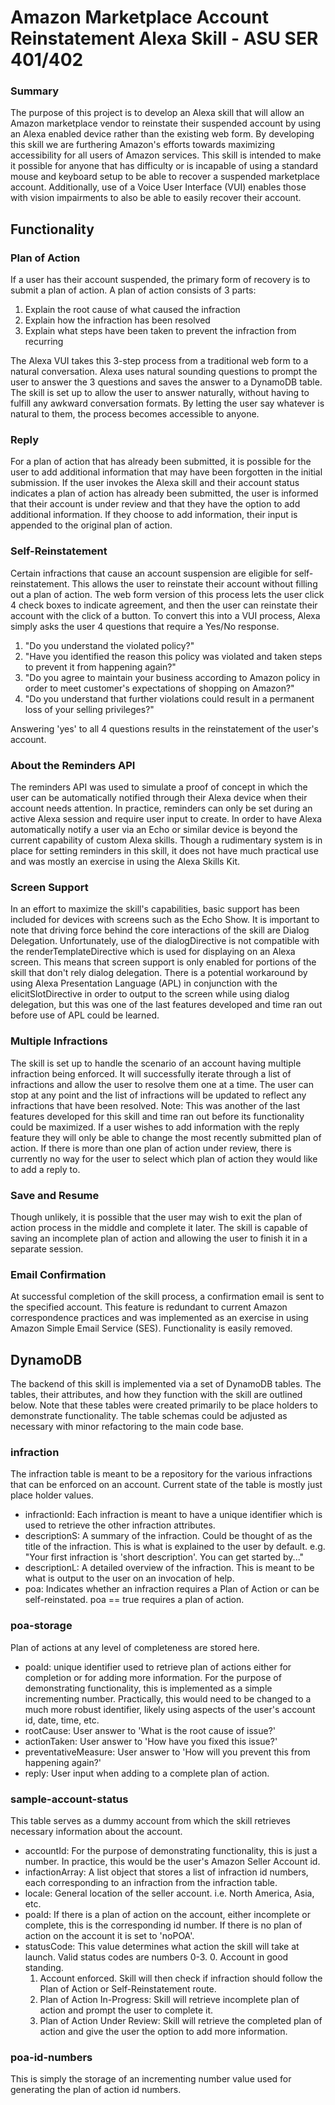 # Amazon Marketplace Account Reinstatement Alexa Skill - ASU SER 401/402
### Summary
The purpose of this project is to develop an Alexa skill that will allow an Amazon marketplace vendor to reinstate their suspended account by using an Alexa enabled device rather than the existing web form.  By developing this skill we are furthering Amazon's efforts towards maximizing accessibility for all users of Amazon services.  This skill is intended to make it possible for anyone that has difficulty or is incapable of using a standard mouse and keyboard setup to be able to recover a suspended marketplace account. Additionally, use of a Voice User Interface (VUI) enables those with vision impairments to also be able to easily recover their account.
## Functionality
### Plan of Action
If a user has their account suspended, the primary form of recovery is to submit a plan of action.  A plan of action consists of 3 parts:  
1. Explain the root cause of what caused the infraction
2. Explain how the infraction has been resolved
3. Explain what steps have been taken to prevent the infraction from recurring

The Alexa VUI takes this 3-step process from a traditional web form to a natural conversation.  Alexa uses natural sounding questions to prompt the user to answer the 3 questions and saves the answer to a DynamoDB table. The skill is set up to allow the user to answer naturally, without having to fulfill any awkward conversation formats. By letting the user say whatever is natural to them, the process becomes accessible to anyone.
### Reply
For a plan of action that has already been submitted, it is possible for the user to add additional information that may have been forgotten in the initial submission.  If the user invokes the Alexa skill and their account status indicates a plan of action has already been submitted, the user is informed that their account is under review and that they have the option to add additional information.  If they choose to add information, their input is appended to the original plan of action.
### Self-Reinstatement
Certain infractions that cause an account suspension are eligible for self-reinstatement.  This allows the user to reinstate their account without filling out a plan of action. The web form version of this process lets the user click 4 check boxes to indicate agreement, and then the user can reinstate their account with the click of a button.  To convert this into a VUI process, Alexa simply asks the user 4 questions that require a Yes/No response.  
1. "Do you understand the violated policy?"
2. "Have you identified the reason this policy was violated and taken steps to prevent it from happening again?"
3. "Do you agree to maintain your business according to Amazon policy in order to meet customer's expectations of shopping on Amazon?"
4. "Do you understand that further violations could result in a permanent loss of your selling privileges?"

Answering 'yes' to all 4 questions results in the reinstatement of the user's account.
### About the Reminders API
The reminders API was used to simulate a proof of concept in which the user can be automatically notified through their Alexa device when their account needs attention.  In practice, reminders can only be set during an active Alexa session and require user input to create.  In order to have Alexa automatically notify a user via an Echo or similar device is beyond the current capability of custom Alexa skills.  Though a rudimentary system is in place for setting reminders in this skill, it does not have much practical use and was mostly an exercise in using the Alexa Skills Kit.
### Screen Support
In an effort to maximize the skill's capabilities, basic support has been included for devices with screens such as the Echo Show.  It is important to note that driving force behind the core interactions of the skill are Dialog Delegation.  Unfortunately, use of the dialogDirective is not compatible with the renderTemplateDirective which is used for displaying on an Alexa screen.  This means that screen support is only enabled for portions of the skill that don't rely dialog delegation.  There is a potential workaround by using Alexa Presentation Language (APL) in conjunction with the elicitSlotDirective in order to output to the screen while using dialog delegation, but this was one of the last features developed and time ran out before use of APL could be learned.
### Multiple Infractions
The skill is set up to handle the scenario of an account having multiple infraction being enforced.  It will successfully iterate through a list of infractions and allow the user to resolve them one at a time.  The user can stop at any point and the list of infractions will be updated to reflect any infractions that have been resolved.
Note: This was another of the last features developed for this skill and time ran out before its functionality could be maximized.  If a user wishes to add information with the reply feature they will only be able to change the most recently submitted plan of action.  If there is more than one plan of action under review, there is currently no way for the user to select which plan of action they would like to add a reply to.
### Save and Resume
Though unlikely, it is possible that the user may wish to exit the plan of action process in the middle and complete it later.  The skill is capable of saving an incomplete plan of action and allowing the user to finish it in a separate session.
### Email Confirmation
At successful completion of the skill process, a confirmation email is sent to the specified account.  This feature is redundant to current Amazon correspondence practices and was implemented as an exercise in using Amazon Simple Email Service (SES).  Functionality is easily removed.
## DynamoDB
The backend of this skill is implemented via a set of DynamoDB tables.  The tables, their attributes, and how they function with the skill are outlined below.  Note that these tables were created primarily to be place holders to demonstrate functionality.  The table schemas could be adjusted as necessary with minor refactoring to the main code base.
### infraction
The infraction table is meant to be a repository for the various infractions that can be enforced on an account.  Current state of the table is mostly just place holder values.
+ infractionId: Each infraction is meant to have a unique identifier which is used to retrieve the other infraction attributes.
+ descriptionS: A summary of the infraction.  Could be thought of as the title of the infraction.  This is what is explained to the user by default.  e.g. "Your first infraction is 'short description'.  You can get started by..."
+ descriptionL: A detailed overview of the infraction.  This is meant to be what is output to the user on an invocation of help.
+ poa: Indicates whether an infraction requires a Plan of Action or can be self-reinstated.  poa == true requires a plan of action.
### poa-storage
Plan of actions at any level of completeness are stored here.
+ poaId: unique identifier used to retrieve plan of actions either for completion or for adding more information.  For the purpose of demonstrating functionality, this is implemented as a simple incrementing number.  Practically, this would need to be changed to a much more robust identifier, likely using aspects of the user's account id, date, time, etc.
+ rootCause: User answer to 'What is the root cause of issue?'
+ actionTaken: User answer to 'How have you fixed this issue?'
+ preventativeMeasure: User answer to 'How will you prevent this from happening again?'
+ reply: User input when adding to a complete plan of action.
### sample-account-status
This table serves as a dummy account from which the skill retrieves necessary information about the account.
+ accountId: For the purpose of demonstrating functionality, this is just a number.  In practice, this would be the user's Amazon Seller Account id.
+ infactionArray: A list object that stores a list of infraction id numbers, each corresponding to an infraction from the infraction table.
+ locale: General location of the seller account.  i.e. North America, Asia, etc.
+ poaId: If there is a plan of action on the account, either incomplete or complete, this is the corresponding id number.  If there is no plan of action on the account it is set to 'noPOA'.
+ statusCode: This value determines what action the skill will take at launch.  Valid status codes are numbers 0-3.
  0. Account in good standing.
  1. Account enforced.  Skill will then check if infraction should follow the Plan of Action or Self-Reinstatement route.
  2. Plan of Action In-Progress: Skill will retrieve incomplete plan of action and prompt the user to complete it.
  3. Plan of Action Under Review: Skill will retrieve the completed plan of action and give the user the option to add more information.
### poa-id-numbers
This is simply the storage of an incrementing number value used for generating the plan of action id numbers.  
